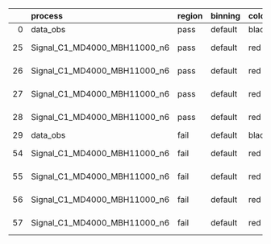 |    | process                      | region   | binning   | color   | process_type   |   scale | variation   | source_filename                                                       | source_histname    | alias                        | title     |   combine_idx |     lnN |   shapes | syst_type   | direction   | variation_alias   |
|---:|:-----------------------------|:---------|:----------|:--------|:---------------|--------:|:------------|:----------------------------------------------------------------------|:-------------------|:-----------------------------|:----------|--------------:|--------:|---------:|:------------|:------------|:------------------|
|  0 | data_obs                     | pass     | default   | black   | DATA           |       1 | nominal     | ./histograms_for_2DAlphabet_v18//BH_Data.root                         | hpass              | Data                         | Data      |           nan | nan     |      nan | nan         | nan         | nan               |
| 25 | Signal_C1_MD4000_MBH11000_n6 | pass     | default   | red     | SIGNAL         |       1 | lumi        | ./histograms_for_2DAlphabet_v18//BH_Signal_C1_MD4000_MBH11000_n6.root | hpass              | Signal_C1_MD4000_MBH11000_n6 | BH signal |           nan |   1.016 |      nan | lnN         | nan         | nan               |
| 26 | Signal_C1_MD4000_MBH11000_n6 | pass     | default   | red     | SIGNAL         |       1 | SVM         | ./histograms_for_2DAlphabet_v18//BH_Signal_C1_MD4000_MBH11000_n6.root | hpass_SVMsyst_up   | Signal_C1_MD4000_MBH11000_n6 | BH signal |           nan | nan     |        1 | shapes      | Up          | SVMsyst           |
| 27 | Signal_C1_MD4000_MBH11000_n6 | pass     | default   | red     | SIGNAL         |       1 | SVM         | ./histograms_for_2DAlphabet_v18//BH_Signal_C1_MD4000_MBH11000_n6.root | hpass_SVMsyst_down | Signal_C1_MD4000_MBH11000_n6 | BH signal |           nan | nan     |        1 | shapes      | Down        | SVMsyst           |
| 28 | Signal_C1_MD4000_MBH11000_n6 | pass     | default   | red     | SIGNAL         |       1 | nominal     | ./histograms_for_2DAlphabet_v18//BH_Signal_C1_MD4000_MBH11000_n6.root | hpass              | Signal_C1_MD4000_MBH11000_n6 | BH signal |           nan | nan     |      nan | nan         | nan         | nan               |
| 29 | data_obs                     | fail     | default   | black   | DATA           |       1 | nominal     | ./histograms_for_2DAlphabet_v18//BH_Data.root                         | hfail              | Data                         | Data      |           nan | nan     |      nan | nan         | nan         | nan               |
| 54 | Signal_C1_MD4000_MBH11000_n6 | fail     | default   | red     | SIGNAL         |       1 | lumi        | ./histograms_for_2DAlphabet_v18//BH_Signal_C1_MD4000_MBH11000_n6.root | hfail              | Signal_C1_MD4000_MBH11000_n6 | BH signal |           nan |   1.016 |      nan | lnN         | nan         | nan               |
| 55 | Signal_C1_MD4000_MBH11000_n6 | fail     | default   | red     | SIGNAL         |       1 | SVM         | ./histograms_for_2DAlphabet_v18//BH_Signal_C1_MD4000_MBH11000_n6.root | hfail_SVMsyst_up   | Signal_C1_MD4000_MBH11000_n6 | BH signal |           nan | nan     |        1 | shapes      | Up          | SVMsyst           |
| 56 | Signal_C1_MD4000_MBH11000_n6 | fail     | default   | red     | SIGNAL         |       1 | SVM         | ./histograms_for_2DAlphabet_v18//BH_Signal_C1_MD4000_MBH11000_n6.root | hfail_SVMsyst_down | Signal_C1_MD4000_MBH11000_n6 | BH signal |           nan | nan     |        1 | shapes      | Down        | SVMsyst           |
| 57 | Signal_C1_MD4000_MBH11000_n6 | fail     | default   | red     | SIGNAL         |       1 | nominal     | ./histograms_for_2DAlphabet_v18//BH_Signal_C1_MD4000_MBH11000_n6.root | hfail              | Signal_C1_MD4000_MBH11000_n6 | BH signal |           nan | nan     |      nan | nan         | nan         | nan               |